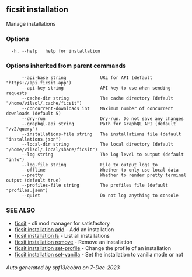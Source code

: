 ## ficsit installation

Manage installations

### Options

```
  -h, --help   help for installation
```

### Options inherited from parent commands

```
      --api-base string             URL for API (default "https://api.ficsit.app")
      --api-key string              API key to use when sending requests
      --cache-dir string            The cache directory (default "/home/vilsol/.cache/ficsit")
      --concurrent-downloads int    Maximum number of concurrent downloads (default 5)
      --dry-run                     Dry-run. Do not save any changes
      --graphql-api string          Path for GraphQL API (default "/v2/query")
      --installations-file string   The installations file (default "installations.json")
      --local-dir string            The local directory (default "/home/vilsol/.local/share/ficsit")
      --log string                  The log level to output (default "info")
      --log-file string             File to output logs to
      --offline                     Whether to only use local data
      --pretty                      Whether to render pretty terminal output (default true)
      --profiles-file string        The profiles file (default "profiles.json")
      --quiet                       Do not log anything to console
```

### SEE ALSO

* [ficsit](ficsit.md)	 - cli mod manager for satisfactory
* [ficsit installation add](ficsit_installation_add.md)	 - Add an installation
* [ficsit installation ls](ficsit_installation_ls.md)	 - List all installations
* [ficsit installation remove](ficsit_installation_remove.md)	 - Remove an installation
* [ficsit installation set-profile](ficsit_installation_set-profile.md)	 - Change the profile of an installation
* [ficsit installation set-vanilla](ficsit_installation_set-vanilla.md)	 - Set the installation to vanilla mode or not

###### Auto generated by spf13/cobra on 7-Dec-2023
